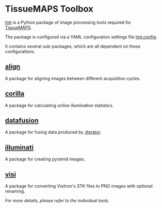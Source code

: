 # TissueMAPS Toolbox #

[tmt](tmt) is a Python package of image processing tools required for [TissueMAPS](https://github.com/HackerMD/TissueMAPS).

The package is configured via a YAML configuration settings file [tmt.config](tmt/tmt.config).

It contains several sub-packages, which are all dependent on these configurations.

## [align](tmt/align) ##

A package for aligning images between different acquisition cycles.

## [corilla](tmt/corilla) ##

A package for calculating online illumination statistics.

## [datafusion](tmt/datafusion) ##

A package for fusing data produced by [Jterator](https://github.com/HackerMD/Jterator).

## [illuminati](tmt/illuminati) ##

A package for creating pyramid images.

## [visi](tmt/visi) ##

A package for converting Visitron's STK files to PNG images with optional renaming.


*For more details, please refer to the individual tools.*
